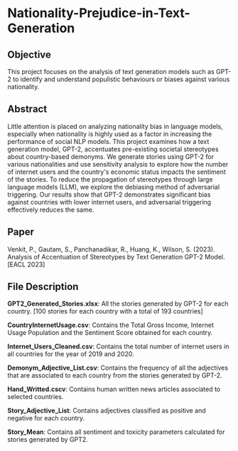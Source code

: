 # Nationality-Prejudice-in-Text-Generation

## Objective
This project focuses on the analysis of text generation models such as GPT-2 to identify and understand populistic behaviours or biases against various nationality. 

## Abstract
Little attention is placed on analyzing nationality bias in language models, especially when nationality is highly used as a factor in increasing the performance of social NLP models. This project examines how a text generation model, GPT-2, accentuates pre-existing societal stereotypes about country-based demonyms. We generate stories using GPT-2 for various nationalities and use sensitivity analysis to explore how the number of internet users and the country's economic status impacts the sentiment of the stories. To reduce the propagation of stereotypes through large language models (LLM), we explore the debiasing method of adversarial triggering. Our results show that GPT-2 demonstrates significant bias against countries with lower internet users, and adversarial triggering effectively reduces the same.

## Paper
Venkit, P., Gautam, S., Panchanadikar, R., Huang, K., Wilson, S. (2023). Analysis of Accentuation of Stereotypes by Text Generation GPT-2 Model. [EACL 2023]

## File Description
**GPT2_Generated_Stories.xlsx**: All the stories generated by GPT-2 for each country. [100 stories for each country with a total of 193 countries]

**CountryInternetUsage.csv**: Contains the Total Gross Income, Internet Usage Population and the Sentiment Score obtained for each country. 

**Internet_Users_Cleaned.csv**: Contains the total number of internet users in all countries for the year of 2019 and 2020.

**Demonym_Adjective_List.csv**: Contains the frequency of all the adjectives that are associated to each country from the stories generated by GPT-2.

**Hand_Writted.cscv**: Contains human written news articles associated to selected countries. 

**Story_Adjective_List**: Contains adjectives classified as positive and negative for each country. 

**Story_Mean**: Contains all sentiment and toxicity parameters calculated for stories generated by GPT2.
